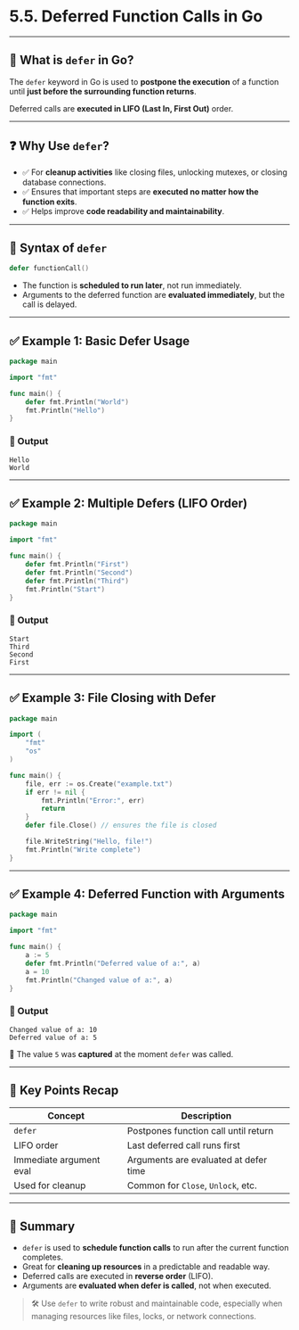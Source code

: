 # 5.5. Deferred Function Calls in Go

---

## 📌 What is `defer` in Go?

The `defer` keyword in Go is used to **postpone the execution** of a function until **just before the surrounding function returns**.

Deferred calls are **executed in LIFO (Last In, First Out)** order.

---

## ❓ Why Use `defer`?

* ✅ For **cleanup activities** like closing files, unlocking mutexes, or closing database connections.
* ✅ Ensures that important steps are **executed no matter how the function exits**.
* ✅ Helps improve **code readability and maintainability**.

---

## 🧾 Syntax of `defer`

```go
defer functionCall()
```

* The function is **scheduled to run later**, not run immediately.
* Arguments to the deferred function are **evaluated immediately**, but the call is delayed.

---

## ✅ Example 1: Basic Defer Usage

```go
package main

import "fmt"

func main() {
    defer fmt.Println("World")
    fmt.Println("Hello")
}
```

### 🧪 Output

```
Hello
World
```

---

## ✅ Example 2: Multiple Defers (LIFO Order)

```go
package main

import "fmt"

func main() {
    defer fmt.Println("First")
    defer fmt.Println("Second")
    defer fmt.Println("Third")
    fmt.Println("Start")
}
```

### 🧪 Output

```
Start
Third
Second
First
```

---

## ✅ Example 3: File Closing with Defer

```go
package main

import (
    "fmt"
    "os"
)

func main() {
    file, err := os.Create("example.txt")
    if err != nil {
        fmt.Println("Error:", err)
        return
    }
    defer file.Close() // ensures the file is closed

    file.WriteString("Hello, file!")
    fmt.Println("Write complete")
}
```

---

## ✅ Example 4: Deferred Function with Arguments

```go
package main

import "fmt"

func main() {
    a := 5
    defer fmt.Println("Deferred value of a:", a)
    a = 10
    fmt.Println("Changed value of a:", a)
}
```

### 🧪 Output

```
Changed value of a: 10
Deferred value of a: 5
```

🔎 The value `5` was **captured** at the moment `defer` was called.

---

## 🧷 Key Points Recap

| Concept                 | Description                           |
| ----------------------- | ------------------------------------- |
| `defer`                 | Postpones function call until return  |
| LIFO order              | Last deferred call runs first         |
| Immediate argument eval | Arguments are evaluated at defer time |
| Used for cleanup        | Common for `Close`, `Unlock`, etc.    |

---

## 🧭 Summary

* `defer` is used to **schedule function calls** to run after the current function completes.
* Great for **cleaning up resources** in a predictable and readable way.
* Deferred calls are executed in **reverse order** (LIFO).
* Arguments are **evaluated when defer is called**, not when executed.

> 🛠️ Use `defer` to write robust and maintainable code, especially when managing resources like files, locks, or network connections.

